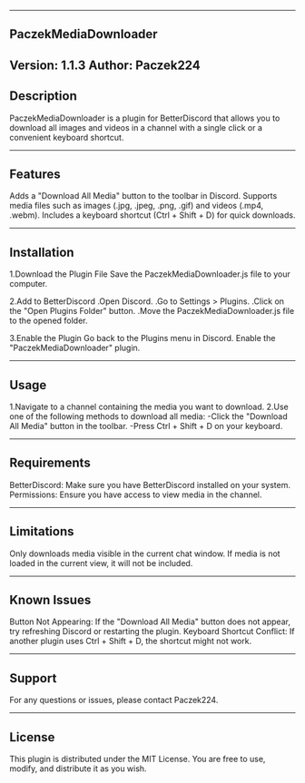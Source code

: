 -----------------------
PaczekMediaDownloader
-----------------------
Version: 1.1.3
Author: Paczek224
-----------------------
Description
-----------------------

PaczekMediaDownloader is a plugin for BetterDiscord that allows you to download all images and videos in a channel with a single click or a convenient keyboard shortcut.

-----------------------
Features
-----------------------

Adds a "Download All Media" button to the toolbar in Discord.
Supports media files such as images (.jpg, .jpeg, .png, .gif) and videos (.mp4, .webm).
Includes a keyboard shortcut (Ctrl + Shift + D) for quick downloads.

-----------------------
Installation
-----------------------

1.Download the Plugin File
Save the PaczekMediaDownloader.js file to your computer.

2.Add to BetterDiscord
.Open Discord.
.Go to Settings > Plugins.
.Click on the "Open Plugins Folder" button.
.Move the PaczekMediaDownloader.js file to the opened folder.

3.Enable the Plugin
Go back to the Plugins menu in Discord.
Enable the "PaczekMediaDownloader" plugin.

-----------------------
Usage
-----------------------

1.Navigate to a channel containing the media you want to download.
2.Use one of the following methods to download all media:
-Click the "Download All Media" button in the toolbar.
-Press Ctrl + Shift + D on your keyboard.

-----------------------
Requirements
-----------------------

BetterDiscord: Make sure you have BetterDiscord installed on your system.
Permissions: Ensure you have access to view media in the channel.

-----------------------
Limitations
-----------------------

Only downloads media visible in the current chat window. If media is not loaded in the current view, it will not be included.

-----------------------
Known Issues
-----------------------

Button Not Appearing: If the "Download All Media" button does not appear, try refreshing Discord or restarting the plugin.
Keyboard Shortcut Conflict: If another plugin uses Ctrl + Shift + D, the shortcut might not work.

-----------------------
Support
-----------------------

For any questions or issues, please contact Paczek224.

-----------------------
License
-----------------------

This plugin is distributed under the MIT License. You are free to use, modify, and distribute it as you wish.
